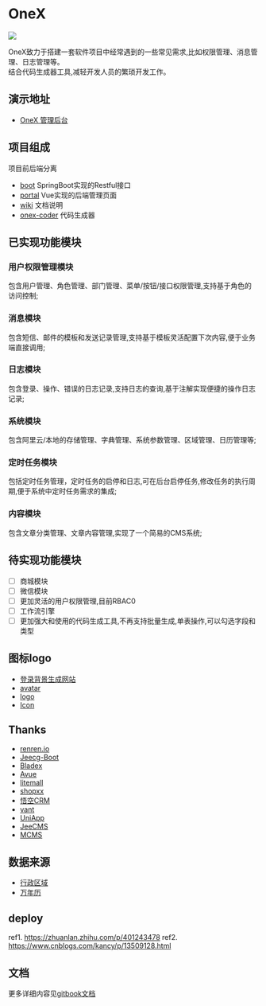 # OneX
![](https://cdn4.iconfinder.com/data/icons/space-and-astronomy-1/800/rocket-128.png)

OneX致力于搭建一套软件项目中经常遇到的一些常见需求,比如权限管理、消息管理、日志管理等。     
结合代码生成器工具,减轻开发人员的繁琐开发工作。

## 演示地址
* [OneX 管理后台](http://onex-admin.nb6868.com)

## 项目组成
项目前后端分离

* [boot](https://github.com/zhangchaoxu/onex-boot/tree/master/boot)  SpringBoot实现的Restful接口
* [portal](https://github.com/zhangchaoxu/onex-boot/tree/master/portal) Vue实现的后端管理页面
* [wiki](https://github.com/zhangchaoxu/onex-boot/tree/master/wiki) 文档说明
* [onex-coder](https://github.com/zhangchaoxu/onex-coder) 代码生成器

## 已实现功能模块
### 用户权限管理模块
包含用户管理、角色管理、部门管理、菜单/按钮/接口权限管理,支持基于角色的访问控制;

### 消息模块
包含短信、邮件的模板和发送记录管理,支持基于模板灵活配置下次内容,便于业务端直接调用;

### 日志模块
包含登录、操作、错误的日志记录,支持日志的查询,基于注解实现便捷的操作日志记录;

### 系统模块
包含阿里云/本地的存储管理、字典管理、系统参数管理、区域管理、日历管理等;

### 定时任务模块
包括定时任务管理，定时任务的启停和日志,可在后台启停任务,修改任务的执行周期,便于系统中定时任务需求的集成;

### 内容模块
包含文章分类管理、文章内容管理,实现了一个简易的CMS系统;

## 待实现功能模块
* [ ] 商城模块
* [ ] 微信模块
* [ ] 更加灵活的用户权限管理,目前RBAC0
* [ ] 工作流引擎
* [ ] 更加强大和使用的代码生成工具,不再支持批量生成,单表操作,可以勾选字段和类型

## 图标logo
* [登录背景生成网站](https://trianglify.io)
* [avatar](https://www.iconfinder.com/iconsets/business-avatar-1)
* [logo](https://www.iconfinder.com/icons/2120156/astronaut_astronomy_rocket_science_space_icon)
* [Icon](https://www.iconfont.cn/collections/detail?cid=9402)

## Thanks
* [renren.io](https://www.renren.io/)
* [Jeecg-Boot](http://www.jeecg.com/)
* [Bladex](https://bladex.vip/#/)
* [Avue](https://avuejs.com/)
* [litemall](https://github.com/linlinjava/litemall)
* [shopxx](https://www.shopxx.net/products/shopxx-b2b2c)
* [悟空CRM](https://gitee.com/wukongcrm/72crm-java)
* [vant](https://youzan.github.io/vant/)
* [UniApp](https://uniapp.dcloud.io/)
* [JeeCMS](http://www.jeecms.com/)
* [MCMS](https://github.com/ming-soft/MCMS)

## 数据来源
* [行政区域](https://github.com/xiangyuecn/AreaCity-JsSpider-StatsGov/)
* [万年历]()

## deploy 
ref1. https://zhuanlan.zhihu.com/p/401243478
ref2. https://www.cnblogs.com/kancy/p/13509128.html

## 文档 
更多详细内容见[gitbook文档](https://onex.nb6868.com)
